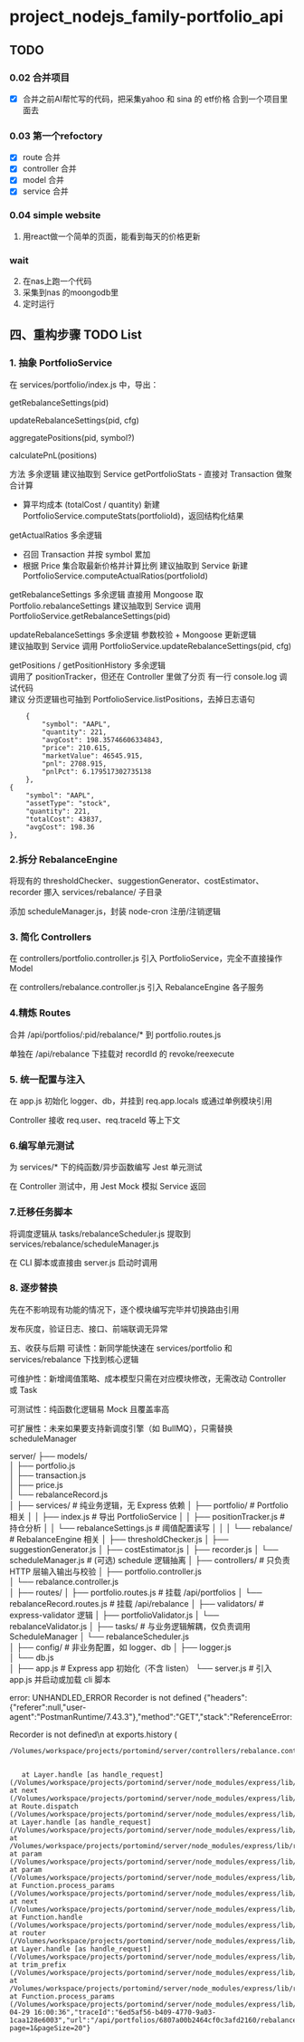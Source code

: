 # project_nodejs_family-portfolio_api


## TODO
### 0.02 合并项目
- [x] 合并之前AI帮忙写的代码，把采集yahoo 和 sina 的 etf价格 合到一个项目里面去

### 0.03 第一个refoctory
- [x] route 合并
- [x] controller 合并
- [x] model 合并
- [x] service 合并

### 0.04 simple website
1. 用react做一个简单的页面，能看到每天的价格更新
### wait

2. 在nas上跑一个代码
3. 采集到nas 的moongodb里
4. 定时运行





## 四、重构步骤 TODO List

### 1. 抽象 PortfolioService

在 services/portfolio/index.js 中，导出：

getRebalanceSettings(pid)

updateRebalanceSettings(pid, cfg)

aggregatePositions(pid, symbol?)

calculatePnL(positions)


方法	多余逻辑	建议抽取到 Service
getPortfolioStats	- 直接对 Transaction 做聚合计算
- 算平均成本 (totalCost / quantity)	新建 PortfolioService.computeStats(portfolioId)，返回结构化结果


getActualRatios	
多余逻辑
- 召回 Transaction 并按 symbol 累加
- 根据 Price 集合取最新价格并计算比例
建议抽取到 Service
新建 PortfolioService.computeActualRatios(portfolioId)


getRebalanceSettings
多余逻辑
直接用 Mongoose 取 Portfolio.rebalanceSettings
建议抽取到 Service
调用 PortfolioService.getRebalanceSettings(pid)


updateRebalanceSettings	
多余逻辑
参数校验 + Mongoose 更新逻辑	
建议抽取到 Service
调用 PortfolioService.updateRebalanceSettings(pid, cfg)


getPositions / getPositionHistory
多余逻辑	
调用了 positionTracker，但还在 Controller 里做了分页
有一行 console.log 调试代码	
建议
分页逻辑也可抽到 PortfolioService.listPositions，去掉日志语句


        {
            "symbol": "AAPL",
            "quantity": 221,
            "avgCost": 198.35746606334843,
            "price": 210.615,
            "marketValue": 46545.915,
            "pnl": 2708.915,
            "pnlPct": 6.179517302735138
        },
    {
        "symbol": "AAPL",
        "assetType": "stock",
        "quantity": 221,
        "totalCost": 43837,
        "avgCost": 198.36
    },
    
### 2.拆分 RebalanceEngine

将现有的 thresholdChecker、suggestionGenerator、costEstimator、recorder 挪入 services/rebalance/ 子目录

添加 scheduleManager.js，封装 node-cron 注册/注销逻辑

### 3. 简化 Controllers

在 controllers/portfolio.controller.js 引入 PortfolioService，完全不直接操作 Model

在 controllers/rebalance.controller.js 引入 RebalanceEngine 各子服务

### 4.精炼 Routes

合并 /api/portfolios/:pid/rebalance/* 到 portfolio.routes.js

单独在 /api/rebalance 下挂载对 recordId 的 revoke/reexecute

### 5. 统一配置与注入

在 app.js 初始化 logger、db，并挂到 req.app.locals 或通过单例模块引用

Controller 接收 req.user、req.traceId 等上下文

### 6.编写单元测试

为 services/* 下的纯函数/异步函数编写 Jest 单元测试

在 Controller 测试中，用 Jest Mock 模拟 Service 返回

### 7.迁移任务脚本

将调度逻辑从 tasks/rebalanceScheduler.js 提取到 services/rebalance/scheduleManager.js

在 CLI 脚本或直接由 server.js 启动时调用

### 8. 逐步替换

先在不影响现有功能的情况下，逐个模块编写完毕并切换路由引用

发布灰度，验证日志、接口、前端联调无异常

五、收获与后期
可读性：新同学能快速在 services/portfolio 和 services/rebalance 下找到核心逻辑

可维护性：新增阈值策略、成本模型只需在对应模块修改，无需改动 Controller 或 Task

可测试性：纯函数化逻辑易 Mock 且覆盖率高

可扩展性：未来如果要支持新调度引擎（如 BullMQ），只需替换 scheduleManager

server/
├── models/                       
│   ├── portfolio.js              
│   ├── transaction.js            
│   ├── price.js                  
│   └── rebalanceRecord.js        
│
├── services/                     # 纯业务逻辑，无 Express 依赖
│   ├── portfolio/                # Portfolio 相关
│   │   ├── index.js              # 导出 PortfolioService
│   │   ├── positionTracker.js    # 持仓分析
│   │   └── rebalanceSettings.js  # 阈值配置读写
│   │
│   └── rebalance/                # RebalanceEngine 相关
│       ├── thresholdChecker.js
│       ├── suggestionGenerator.js
│       ├── costEstimator.js
│       ├── recorder.js
│       └── scheduleManager.js    # (可选) schedule 逻辑抽离
│
├── controllers/                  # 只负责 HTTP 层输入输出与校验
│   ├── portfolio.controller.js  
│   └── rebalance.controller.js  
│
├── routes/
│   ├── portfolio.routes.js       # 挂载 /api/portfolios
│   └── rebalanceRecord.routes.js # 挂载 /api/rebalance
│
├── validators/                   # express-validator 逻辑
│   ├── portfolioValidator.js
│   └── rebalanceValidator.js
│
├── tasks/                        # 与业务逻辑解耦，仅负责调用 ScheduleManager
│   └── rebalanceScheduler.js     
│
├── config/                       # 非业务配置，如 logger、db
│   ├── logger.js                 
│   └── db.js                     
│
├── app.js                        # Express app 初始化（不含 listen）
└── server.js                     # 引入 app.js 并启动或加载 cli 脚本



error: UNHANDLED_ERROR Recorder is not defined {"headers":{"referer":null,"user-agent":"PostmanRuntime/7.43.3"},"method":"GET","stack":"ReferenceError: 

Recorder is not defined\n    at exports.history (
    
    /Volumes/workspace/projects/portomind/server/controllers/rebalance.controller.js:61:29)\n 
    
    
       at Layer.handle [as handle_request] (/Volumes/workspace/projects/portomind/server/node_modules/express/lib/router/layer.js:95:5)\n    at next (/Volumes/workspace/projects/portomind/server/node_modules/express/lib/router/route.js:149:13)\n    at Route.dispatch (/Volumes/workspace/projects/portomind/server/node_modules/express/lib/router/route.js:119:3)\n    at Layer.handle [as handle_request] (/Volumes/workspace/projects/portomind/server/node_modules/express/lib/router/layer.js:95:5)\n    at /Volumes/workspace/projects/portomind/server/node_modules/express/lib/router/index.js:284:15\n    at param (/Volumes/workspace/projects/portomind/server/node_modules/express/lib/router/index.js:365:14)\n    at param (/Volumes/workspace/projects/portomind/server/node_modules/express/lib/router/index.js:376:14)\n    at Function.process_params (/Volumes/workspace/projects/portomind/server/node_modules/express/lib/router/index.js:421:3)\n    at next (/Volumes/workspace/projects/portomind/server/node_modules/express/lib/router/index.js:280:10)\n    at Function.handle (/Volumes/workspace/projects/portomind/server/node_modules/express/lib/router/index.js:175:3)\n    at router (/Volumes/workspace/projects/portomind/server/node_modules/express/lib/router/index.js:47:12)\n    at Layer.handle [as handle_request] (/Volumes/workspace/projects/portomind/server/node_modules/express/lib/router/layer.js:95:5)\n    at trim_prefix (/Volumes/workspace/projects/portomind/server/node_modules/express/lib/router/index.js:328:13)\n    at /Volumes/workspace/projects/portomind/server/node_modules/express/lib/router/index.js:286:9\n    at Function.process_params (/Volumes/workspace/projects/portomind/server/node_modules/express/lib/router/index.js:346:12)","timestamp":"2025-04-29 16:00:36","traceId":"6ed5af56-b409-4770-9a03-1caa128e6003","url":"/api/portfolios/6807a00b2464cf0c3afd2160/rebalance/history?page=1&pageSize=20"}


